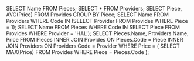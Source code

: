 SELECT Name FROM Pieces; 
SELECT * FROM Providers;
SELECT Piece, AVG(Price) FROM Provides GROUP BY Piece;
SELECT Name FROM Providers WHERE Code IN (SELECT Provider FROM Provides WHERE Piece = 1);
SELECT Name FROM Pieces WHERE Code IN SELECT Piece FROM Provides WHERE Provider = 'HAL');
SELECT Pieces.Name, Providers.Name, Price
  FROM Pieces INNER JOIN Provides ON Pieces.Code = Piece
              INNER JOIN Providers ON Providers.Code = Provider
  WHERE Price =
  (
    SELECT MAX(Price) FROM Provides
    WHERE Piece = Pieces.Code
  );